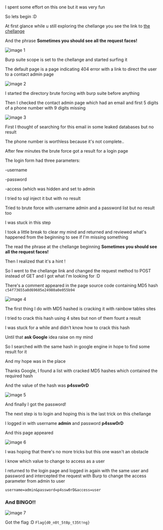 I spent some effort on this one but it was very fun

So lets begin :D

At first glance while u still exploring the chellange you see the link to [the chellange](http://ec2-54-93-122-202.eu-central-1.compute.amazonaws.com/404/)

And the phrase **Sometimes you should see all the request faces!**

![image 1](https://imgur.com/62UGPFP)


Burp suite scope is set to the chellange and started surfing it

The default page is a page indicating 404 error with a link to direct the user to a contact admin page

![image 2](https://imgur.com/ClJ4Fz6)

I started the directory brute forcing with burp suite before anything

Then I checked the contact admin page which had an email and first 5 digits of a phone number with 9 digits missing

![image 3](https://imgur.com/mSBYXqW)

First I thought of searching for this email in some leaked databases but no result

The phone number is worthless because it's not complete..



After few minutes the brute force got a result for a login page

The login form had three parameters:

-username

-password

-access (which was hidden and set to admin

I tried to sql inject it but with no result

Tried to brute force with username admin and a password list but no result too

I was stuck in this step

I took a little break to clear my mind and returned and reviewed what's happened from the beginning to see if I'm missing something

The read the phrase at the chellange beginning **Sometimes you should see all the request faces!**

Then I realized that it's a hint !

So I went to the chellange link and changed the request method to POST instead of GET and I got what I'm looking for :D

There's a comment appeared in the page source code containing MD5 hash `c54f73655a0d69605e24980a0e055b94`

![image 4](https://imgur.com/tRN8ssx)



The first thing I do with MD5 hashed is cracking it with rainbow tables sites

I tried to crack this hash using 4 sites but non of them fount a result

I was stuck for a while and didn't know how to crack this hash

Until that **ask Google** idea raise on my mind

So I searched with the same hash in google engine in hope to find some result for it 

And my hope was in the place

Thanks Google, I found a list with cracked MD5 hashes which contained the required hash 

And the value of the hash was **p4ssw0rD**

![image 5](https://imgur.com/LhmpMRW)

And finally I got the password!



The next step is to login and hoping this is the last trick on this chellange

I logged in with username **admin** and password **p4ssw0rD**

And this page appeared

![image 6](https://imgur.com/lS8Rcxn)

I was hoping that there's no more tricks but this one wasn't an obstacle

I know which value to change to access as a user



I returned to the login page and logged in again with the same user and password and intercepted the request with Burp to change the access parameter from admin to user

`username=admin&password=p4ssw0rD&access=user`



### And BINGO!!

![image 7](https://imgur.com/UkyeXTi)

Got the flag :D `Flag{d0_n0t_5t0p_t35t!ng}`
